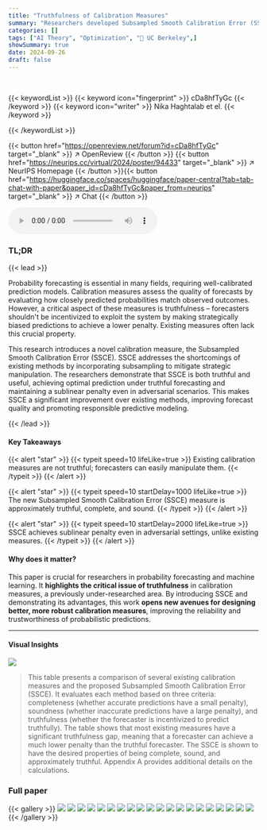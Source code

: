 ```yaml
---
title: "Truthfulness of Calibration Measures"
summary: "Researchers developed Subsampled Smooth Calibration Error (SSCE), a new truthful calibration measure for sequential prediction, solving the problem of existing measures being easily gamed."
categories: []
tags: ["AI Theory", "Optimization", "🏢 UC Berkeley",]
showSummary: true
date: 2024-09-26
draft: false
---
```


<br>

{{< keywordList >}}
{{< keyword icon="fingerprint" >}} cDa8hfTyGc {{< /keyword >}}
{{< keyword icon="writer" >}} Nika Haghtalab et el. {{< /keyword >}}
 
{{< /keywordList >}}

{{< button href="https://openreview.net/forum?id=cDa8hfTyGc" target="_blank" >}}
↗ OpenReview
{{< /button >}}
{{< button href="https://neurips.cc/virtual/2024/poster/94433" target="_blank" >}}
↗ NeurIPS Homepage
{{< /button >}}{{< button href="https://huggingface.co/spaces/huggingface/paper-central?tab=tab-chat-with-paper&paper_id=cDa8hfTyGc&paper_from=neurips" target="_blank" >}}
↗ Chat
{{< /button >}}



<audio controls>
    <source src="https://ai-paper-reviewer.com/cDa8hfTyGc/podcast.wav" type="audio/wav">
    Your browser does not support the audio element.
</audio>


### TL;DR


{{< lead >}}

Probability forecasting is essential in many fields, requiring well-calibrated prediction models.  Calibration measures assess the quality of forecasts by evaluating how closely predicted probabilities match observed outcomes. However, a critical aspect of these measures is truthfulness – forecasters shouldn't be incentivized to exploit the system by making strategically biased predictions to achieve a lower penalty.  Existing measures often lack this crucial property.

This research introduces a novel calibration measure, the Subsampled Smooth Calibration Error (SSCE). SSCE addresses the shortcomings of existing methods by incorporating subsampling to mitigate strategic manipulation. The researchers demonstrate that SSCE is both truthful and useful, achieving optimal prediction under truthful forecasting and maintaining a sublinear penalty even in adversarial scenarios. This makes SSCE a significant improvement over existing methods, improving forecast quality and promoting responsible predictive modeling.

{{< /lead >}}


#### Key Takeaways

{{< alert "star" >}}
{{< typeit speed=10 lifeLike=true >}} Existing calibration measures are not truthful; forecasters can easily manipulate them. {{< /typeit >}}
{{< /alert >}}

{{< alert "star" >}}
{{< typeit speed=10 startDelay=1000 lifeLike=true >}} The new Subsampled Smooth Calibration Error (SSCE) measure is approximately truthful, complete, and sound. {{< /typeit >}}
{{< /alert >}}

{{< alert "star" >}}
{{< typeit speed=10 startDelay=2000 lifeLike=true >}} SSCE achieves sublinear penalty even in adversarial settings, unlike existing measures. {{< /typeit >}}
{{< /alert >}}

#### Why does it matter?
This paper is crucial for researchers in probability forecasting and machine learning.  It **highlights the critical issue of truthfulness** in calibration measures, a previously under-researched area. By introducing SSCE and demonstrating its advantages, this work **opens new avenues for designing better, more robust calibration measures**, improving the reliability and trustworthiness of probabilistic predictions.

------
#### Visual Insights





![](https://ai-paper-reviewer.com/cDa8hfTyGc/tables_2_1.jpg)

> This table presents a comparison of several existing calibration measures and the proposed Subsampled Smooth Calibration Error (SSCE). It evaluates each method based on three criteria: completeness (whether accurate predictions have a small penalty), soundness (whether inaccurate predictions have a large penalty), and truthfulness (whether the forecaster is incentivized to predict truthfully). The table shows that most existing measures have a significant truthfulness gap, meaning that a forecaster can achieve a much lower penalty than the truthful forecaster. The SSCE is shown to have the desired properties of being complete, sound, and approximately truthful.  Appendix A provides additional details on the calculations.





### Full paper

{{< gallery >}}
<img src="https://ai-paper-reviewer.com/cDa8hfTyGc/1.png" class="grid-w50 md:grid-w33 xl:grid-w25" />
<img src="https://ai-paper-reviewer.com/cDa8hfTyGc/2.png" class="grid-w50 md:grid-w33 xl:grid-w25" />
<img src="https://ai-paper-reviewer.com/cDa8hfTyGc/3.png" class="grid-w50 md:grid-w33 xl:grid-w25" />
<img src="https://ai-paper-reviewer.com/cDa8hfTyGc/4.png" class="grid-w50 md:grid-w33 xl:grid-w25" />
<img src="https://ai-paper-reviewer.com/cDa8hfTyGc/5.png" class="grid-w50 md:grid-w33 xl:grid-w25" />
<img src="https://ai-paper-reviewer.com/cDa8hfTyGc/6.png" class="grid-w50 md:grid-w33 xl:grid-w25" />
<img src="https://ai-paper-reviewer.com/cDa8hfTyGc/7.png" class="grid-w50 md:grid-w33 xl:grid-w25" />
<img src="https://ai-paper-reviewer.com/cDa8hfTyGc/8.png" class="grid-w50 md:grid-w33 xl:grid-w25" />
<img src="https://ai-paper-reviewer.com/cDa8hfTyGc/9.png" class="grid-w50 md:grid-w33 xl:grid-w25" />
<img src="https://ai-paper-reviewer.com/cDa8hfTyGc/10.png" class="grid-w50 md:grid-w33 xl:grid-w25" />
<img src="https://ai-paper-reviewer.com/cDa8hfTyGc/11.png" class="grid-w50 md:grid-w33 xl:grid-w25" />
<img src="https://ai-paper-reviewer.com/cDa8hfTyGc/12.png" class="grid-w50 md:grid-w33 xl:grid-w25" />
<img src="https://ai-paper-reviewer.com/cDa8hfTyGc/13.png" class="grid-w50 md:grid-w33 xl:grid-w25" />
<img src="https://ai-paper-reviewer.com/cDa8hfTyGc/14.png" class="grid-w50 md:grid-w33 xl:grid-w25" />
<img src="https://ai-paper-reviewer.com/cDa8hfTyGc/15.png" class="grid-w50 md:grid-w33 xl:grid-w25" />
<img src="https://ai-paper-reviewer.com/cDa8hfTyGc/16.png" class="grid-w50 md:grid-w33 xl:grid-w25" />
<img src="https://ai-paper-reviewer.com/cDa8hfTyGc/17.png" class="grid-w50 md:grid-w33 xl:grid-w25" />
<img src="https://ai-paper-reviewer.com/cDa8hfTyGc/18.png" class="grid-w50 md:grid-w33 xl:grid-w25" />
<img src="https://ai-paper-reviewer.com/cDa8hfTyGc/19.png" class="grid-w50 md:grid-w33 xl:grid-w25" />
<img src="https://ai-paper-reviewer.com/cDa8hfTyGc/20.png" class="grid-w50 md:grid-w33 xl:grid-w25" />
{{< /gallery >}}